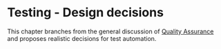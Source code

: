 # Testing - Design decisions

This chapter branches from the general discussion of [Quality Assurance](https://github.com/Kyriosity/read-write/tree/main/software/QA) and proposes realistic decisions for test automation.
